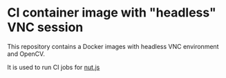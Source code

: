 # CI container image with "headless" VNC session

This repository contains a Docker images with headless VNC environment and OpenCV.

It is used to run CI jobs for [nut.js](https://github.com/nut-tree/nut.js)